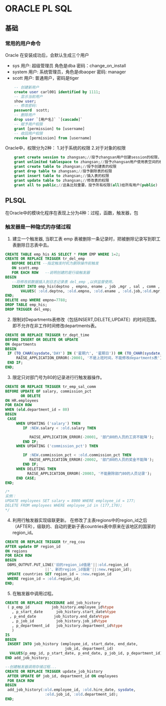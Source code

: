 # ORACLE PL SQL

## 基础

### 常用的用户命令

Oracle 在安装成功后，会默认生成三个用户

- sys 用户: 超级管理员 角色是dba 密码：change_on_install
- system 用户: 系统管理员，角色是dbaoper 密码: manager
- scott 用户: 普通用户，密码是tiger

```sql
    -- 创建新用户
    create user carl001 identified by 1111;
    -- 显示当前用户
    show user;
    -- 修改密码:
    password  scott;
    -- 删除用户
    drop user `[用户名]` `[cascade]`
    -- 赋予用户权限
    grant [permission] to [username]
    -- 收回用户权限
    revoke [permission] from [username] 
```

Oracle中，权限分为2种：
1.对于系统的权限
2.对于对象的权限

```sql
    grant create session to zhangsan;//授予zhangsan用户创建session的权限，即登陆权限
    grant unlimited tablespace to zhangsan;//授予zhangsan用户使用表空间的权限
    grant create table to zhangsan;//授予创建表的权限
    grant drop table to zhangsan;//授予删除表的权限
    grant insert table to zhangsan;//插入表的权限
    grant update table to zhangsan;//修改表的权限
    grant all to public;//这条比较重要，授予所有权限(all)给所有用户(public)
```

## PLSQL

在Oracle中的模块化程序在表现上分为4种：过程，函数，触发器，包

### 触发器是一种隐式的存储过程

1. 建立一个触发器, 当职工表 emp 表被删除一条记录时，把被删除记录写到职工表删除日志表中去。
```sql
CREATE TABLE emp_his AS SELECT * FROM EMP WHERE 1=2; 
CREATE OR REPLACE TRIGGER tr_del_emp 
   BEFORE DELETE --指定触发时机为删除操作前触发
   ON scott.emp 
   FOR EACH ROW   --说明创建的是行级触发器 
BEGIN
   --将修改前数据插入到日志记录表 del_emp ,以供监督使用。
   INSERT INTO emp_his(deptno , empno, ename , job ,mgr , sal , comm , hiredate )
       VALUES( :old.deptno, :old.empno, :old.ename , :old.job,:old.mgr, :old.sal, :old.comm, :old.hiredate );
END;
DELETE emp WHERE empno=7788;
DROP TABLE emp_his;
DROP TRIGGER del_emp;
```

2. 限制对Departments表修改（包括INSERT,DELETE,UPDATE）的时间范围，即不允许在非工作时间修改departments表。
```sql
CREATE OR REPLACE TRIGGER tr_dept_time
BEFORE INSERT OR DELETE OR UPDATE 
ON departments
BEGIN
 IF (TO_CHAR(sysdate,'DAY') IN ('星期六', '星期日')) OR (TO_CHAR(sysdate, 'HH24:MI') NOT BETWEEN '08:30' AND '18:00') THEN
     RAISE_APPLICATION_ERROR(-20001, '不是上班时间，不能修改departments表');
 END IF;
END;
```

3. 限定只对部门号为80的记录进行行触发器操作。

```sql
CREATE OR REPLACE TRIGGER tr_emp_sal_comm
BEFORE UPDATE OF salary, commission_pct
       OR DELETE
ON HR.employees
FOR EACH ROW
WHEN (old.department_id = 80)
BEGIN
 CASE
     WHEN UPDATING ('salary') THEN
        IF :NEW.salary < :old.salary THEN

           RAISE_APPLICATION_ERROR(-20001, '部门80的人员的工资不能降');
        END IF;
     WHEN UPDATING ('commission_pct') THEN

        IF :NEW.commission_pct < :old.commission_pct THEN
           RAISE_APPLICATION_ERROR(-20002, '部门80的人员的奖金不能降');
        END IF;
     WHEN DELETING THEN
          RAISE_APPLICATION_ERROR(-20003, '不能删除部门80的人员记录');
     END CASE;
END; 

/*
实例：
UPDATE employees SET salary = 8000 WHERE employee_id = 177;
DELETE FROM employees WHERE employee_id in (177,170);
*/
```

4. 利用行触发器实现级联更新。
在修改了主表regions中的region_id之后（AFTER），级联的、自动的更新子表countries表中原来在该地区的国家的region_id。

```sql
CREATE OR REPLACE TRIGGER tr_reg_cou
AFTER update OF region_id
ON regions
FOR EACH ROW
BEGIN
 DBMS_OUTPUT.PUT_LINE('旧的region_id值是'||:old.region_id
                  ||'、新的region_id值是'||:new.region_id);
 UPDATE countries SET region_id = :new.region_id
 WHERE region_id = :old.region_id;
END;
```

5. 在触发器中调用过程。

```sql
CREATE OR REPLACE PROCEDURE add_job_history
 ( p_emp_id          job_history.employee_id%type
   , p_start_date      job_history.start_date%type
  , p_end_date        job_history.end_date%type
   , p_job_id          job_history.job_id%type
   , p_department_id   job_history.department_id%type
   )
IS
BEGIN
 INSERT INTO job_history (employee_id, start_date, end_date,
                           job_id, department_id)
  VALUES(p_emp_id, p_start_date, p_end_date, p_job_id, p_department_id);
END add_job_history;

--创建触发器调用存储过程...
CREATE OR REPLACE TRIGGER update_job_history
 AFTER UPDATE OF job_id, department_id ON employees
 FOR EACH ROW
BEGIN
 add_job_history(:old.employee_id, :old.hire_date, sysdate,
                  :old.job_id, :old.department_id);
END;
```